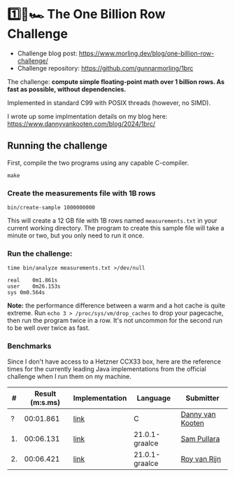 # 1️⃣🐝🏎️ The One Billion Row Challenge

- Challenge blog post: https://www.morling.dev/blog/one-billion-row-challenge/
- Challenge repository: https://github.com/gunnarmorling/1brc

The challenge: **compute simple floating-point math over 1 billion rows. As fast as possible, without dependencies.**

Implemented in standard C99 with POSIX threads (however, no SIMD).

I wrote up some implmentation details on my blog here: https://www.dannyvankooten.com/blog/2024/1brc/

## Running the challenge

First, compile the two programs using any capable C-compiler.

```
make
```

### Create the measurements file with 1B rows

```
bin/create-sample 1000000000
```

This will create a 12 GB file with 1B rows named `measurements.txt` in your current working directory. The program to create this sample file will take a minute or two, but you only need to run it once.

### Run the challenge:

```
time bin/analyze measurements.txt >/dev/null

real	0m1.861s
user	0m26.153s
sys	0m0.564s
```

**Note:** the performance difference between a warm and a hot cache is quite extreme. Run `echo 3 > /proc/sys/vm/drop_caches` to drop your pagecache, then run the program twice in a row. It's not uncommon for the second run to be well over twice as fast.


### Benchmarks

Since I don't have access to a Hetzner CCX33 box, here are the reference times for the currently leading Java implementations from the official challenge when I run them on my machine.

| # | Result (m:s.ms) | Implementation     | Language | Submitter     |
|---|-----------------|--------------------|-----|---------------|
| ? |        00:01.861 | [link](https://github.com/dannyvankooten/1brc/blob/main/analyze.c)| C | [Danny van Kooten](https://github.com/dannyvankooten)|
| 1.|        00:06.131 | [link](https://github.com/gunnarmorling/1brc/blob/main/src/main/java/dev/morling/onebrc/CalculateAverage_spullara.java)| 21.0.1-graalce| [Sam Pullara](https://github.com/spullara)|
| 2.|        00:06.421 | [link](https://github.com/gunnarmorling/1brc/blob/main/src/main/java/dev/morling/onebrc/CalculateAverage_royvanrijn.java)| 21.0.1-graalce   | [Roy van Rijn](https://github.com/royvanrijn)|
